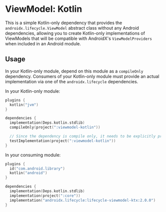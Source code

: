 # ViewModel: Kotlin

This is a simple Kotlin-only dependency that provides the `androidx.lifecycle.ViewModel` abstract class without any
Android dependencies, allowing you to create Kotlin-only implementations of ViewModels that will be compatible with
AndroidX's `ViewModelProviders` when included in an Android module.

## Usage

In your Kotlin-only module, depend on this module as a `compileOnly` dependency. Consumers of your Kotlin-only module
must provide an actual implementation via one of the `androidx.lifecycle` dependencies.

In your Kotlin-only module:

```kotlin
plugins {
  kotlin("jvm")
}

dependencies {
  implementation(Deps.kotlin.stdlib)
  compileOnly(project(":viewmodel-kotlin"))

  // Since the dependency is compile only, it needs to be explicitly provided in the test configuration.
  testImplementation(project(":viewmodel-kotlin"))
}
```

In your consuming module:

```kotlin
plugins {
  id("com.android.library")
  kotlin("android")
}

dependencies {
  implementation(Deps.kotlin.stdlib)
  implementation(project(":core"))
  implementation("androidx.lifecycle:lifecycle-viewmodel-ktx:2.0.0")
}
```
